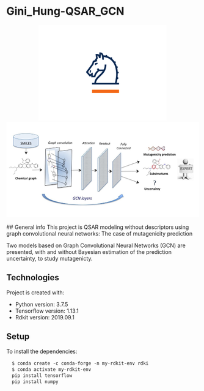 # Gini_Hung-QSAR_GCN
<p align="center">
  <img height="250" src="IMG/img1.png">
<img height="250" src="IMG/img2.jpg">
</p>
## General info
This project is QSAR modeling without descriptors using graph convolutional neural networks:
The case of mutagenicity prediction

Two models based on Graph Convolutional Neural Networks (GCN) are presented, with and without  Bayesian estimation of the prediction uncertainty, to study mutagenicty.
	
## Technologies
Project is created with:
* Python version: 3.7.5
* Tensorflow version: 1.13.1
* Rdkit version: 2019.09.1
	
## Setup
To install the dependencies:

```
  $ conda create -c conda-forge -n my-rdkit-env rdki
  $ conda activate my-rdkit-env
  pip install tensorflow
  pip install numpy
  ```
  
